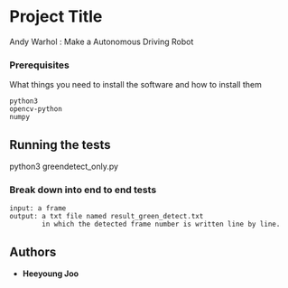 
# Project Title

Andy Warhol : Make a Autonomous Driving Robot 


### Prerequisites

What things you need to install the software and how to install them

```
python3
opencv-python
numpy
```

## Running the tests

python3 greendetect_only.py 

### Break down into end to end tests
```
input: a frame 
output: a txt file named result_green_detect.txt 
        in which the detected frame number is written line by line.  
```

## Authors

* **Heeyoung Joo**

